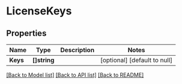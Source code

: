 # LicenseKeys

## Properties
Name | Type | Description | Notes
------------ | ------------- | ------------- | -------------
**Keys** | **[]string** |  | [optional] [default to null]

[[Back to Model list]](../README.md#documentation-for-models) [[Back to API list]](../README.md#documentation-for-api-endpoints) [[Back to README]](../README.md)



